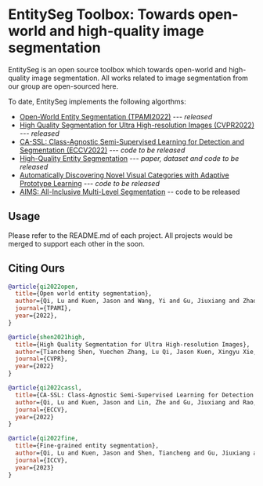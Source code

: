 # EntitySeg Toolbox: Towards open-world and high-quality image segmentation

EntitySeg is an open source toolbox which towards open-world and high-quality image segmentation. All works related to image segmentation from our group are open-sourced here.

To date, EntitySeg implements the following algorthms:

* [Open-World Entity Segmentation (TPAMI2022)](Entity/README.md) --- _released_ 
* [High Quality Segmentation for Ultra High-resolution Images (CVPR2022)](High-Quality-Segmention/README.md) --- _released_
* [CA-SSL: Class-Agnostic Semi-Supervised Learning for Detection and Segmentation (ECCV2022)]() --- _code to be released_
* [High-Quality Entity Segmentation](Entityv2/README.md) --- _paper, dataset and code to be released_
* [Automatically Discovering Novel Visual Categories with Adaptive Prototype Learning]() --- _code to be released_
* [AIMS: All-Inclusive Multi-Level Segmentation]() -- code to be released


## Usage

Please refer to the README.md of each project. All projects would be merged to support each other in the soon.


## Citing Ours


```BibTeX
@article{qi2022open,
  title={Open world entity segmentation},
  author={Qi, Lu and Kuen, Jason and Wang, Yi and Gu, Jiuxiang and Zhao, Hengshuang and Torr, Philip and Lin, Zhe and Jia, Jiaya},
  journal={TPAMI},
  year={2022},
}

@article{shen2021high,
  title={High Quality Segmentation for Ultra High-resolution Images},
  author={Tiancheng Shen, Yuechen Zhang, Lu Qi, Jason Kuen, Xingyu Xie, Jianlong Wu, Zhe Lin, Jiaya Jia},
  journal={CVPR},
  year={2022}
}

@article{qi2022cassl,
  title={CA-SSL: Class-Agnostic Semi-Supervised Learning for Detection and Segmentation},
  author={Qi, Lu and Kuen, Jason and Lin, Zhe and Gu, Jiuxiang and Rao, Fengyun and Li, Dian and Guo, Weidong and Wen, Zhen and Yang, Ming-Hsuan and Jia, Jiaya},
  journal={ECCV},
  year={2022}
}

@article{qi2022fine,
  title={Fine-grained entity segmentation},
  author={Qi, Lu and Kuen, Jason and Shen, Tiancheng and Gu, Jiuxiang and Guo, Weidong and Jia, Jiaya and Lin, Zhe and Yang, Ming-Hsuan},
  journal={ICCV},
  year={2023}
}

```
